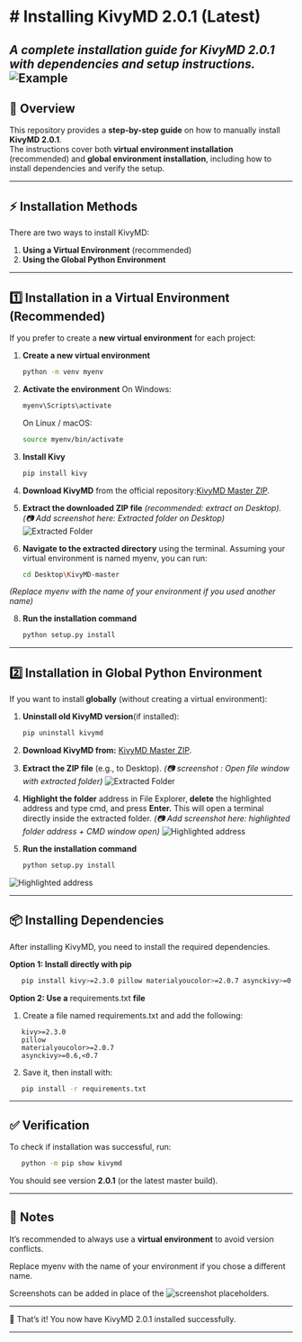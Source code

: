 # # Installing KivyMD 2.0.1 (Latest)

*A complete installation guide for KivyMD 2.0.1 with dependencies and setup instructions.*
![Example](images/1756196804338.jpg)
---

## 📖 Overview

This repository provides a **step-by-step guide** on how to manually install **KivyMD 2.0.1**.  
The instructions cover both **virtual environment installation** (recommended) and **global environment installation**, including how to install dependencies and verify the setup.

---

## ⚡ Installation Methods

There are two ways to install KivyMD:

1. **Using a Virtual Environment** (recommended)
2. **Using the Global Python Environment**

---

## 1️⃣ Installation in a Virtual Environment (Recommended)

If you prefer to create a **new virtual environment** for each project:

1. **Create a new virtual environment**  
   ```bash
   python -m venv myenv


2. **Activate the environment**
   On Windows:
   ```bash
   myenv\Scripts\activate
   ```
   On Linux / macOS:
   ```bash
   source myenv/bin/activate
   ```


3. **Install Kivy**
   ```bash
   pip install kivy
   ```

4. **Download KivyMD** from the official repository:[KivyMD Master ZIP](https://github.com/kivymd/KivyMD/archive/master.zip).


6. **Extract the downloaded ZIP file** *(recommended: extract on Desktop).
(📷 Add screenshot here: Extracted folder on Desktop)*
![Extracted Folder](images/1756195791953.jpg)

7. **Navigate to the extracted directory** using the terminal.
Assuming your virtual environment is named myenv, you can run:
   ```bash
   cd Desktop\KivyMD-master
   ```

*(Replace myenv with the name of your environment if you used another name)*


8. **Run the installation command**
   ```bash
   python setup.py install
   ```


---

## 2️⃣ Installation in Global Python Environment

If you want to install **globally** (without creating a virtual environment):

1. **Uninstall old KivyMD version**(if installed):
   ```bash
   pip uninstall kivymd
   ```

2. **Download KivyMD from:** [KivyMD Master ZIP](https://github.com/kivymd/KivyMD/archive/master.zip).

3. **Extract the ZIP file** (e.g., to Desktop).
*(📷 screenshot : Open file window with extracted folder)*
   ![Extracted Folder](images/1756195791953.jpg)

4. **Highlight the folder** address in File Explorer, **delete** the highlighted address and type cmd, and press **Enter.**
This will open a terminal directly inside the extracted folder.
*(📷 Add screenshot here: highlighted folder address + CMD window open)*
   ![Highlighted address](images/1756195797307.jpg)
   
6. **Run the installation command**
   ```bash
   python setup.py install
   ```

![Highlighted address](images/1756195808210.jpg)

---

## 📦 Installing Dependencies

After installing KivyMD, you need to install the required dependencies.

**Option 1: Install directly with pip**
  ```bash
     pip install kivy>=2.3.0 pillow materialyoucolor>=2.0.7 asynckivy>=0.6,<0.7
  ```
**Option 2: Use a** requirements.txt **file**

1. Create a file named requirements.txt and add the following:
```
   kivy>=2.3.0
   pillow
   materialyoucolor>=2.0.7
   asynckivy>=0.6,<0.7
```

2. Save it, then install with:
```bash
   pip install -r requirements.txt
```



---

## ✅ Verification

To check if installation was successful, run:
```bash
   python -m pip show kivymd
```
You should see version **2.0.1** (or the latest master build).


---

## 📌 Notes

It’s recommended to always use a **virtual environment** to avoid version conflicts.

Replace myenv with the name of your environment if you chose a different name.

Screenshots can be added in place of the ![screenshot](...) placeholders.



---

🎉 That’s it! You now have KivyMD 2.0.1 installed successfully.

---
